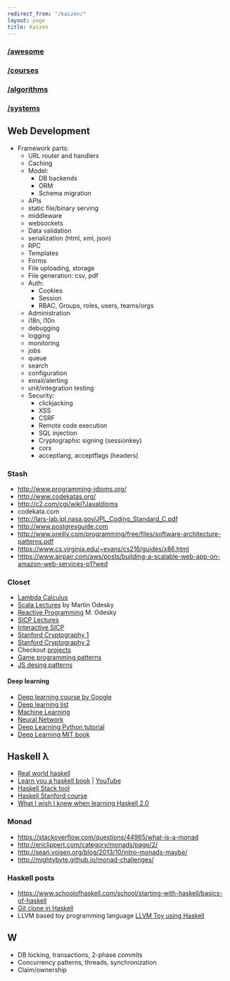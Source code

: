 ```yaml
---
redirect_from: "/kaizen/"
layout: page
title: Kaizen
---
```


### [/awesome](https://github.com/sindresorhus/awesome)

### [/courses](https://github.com/prakhar1989/awesome-courses)

### [/algorithms](./algorithms)

### [/systems](./systems)

## Web Development

- Framework parts:
  + URL router and handlers
  + Caching
  + Model:
    * DB backends
    * ORM
    * Schema migration
  + APIs
  + static file/binary serving
  + middleware
  + websockets
  + Data validation
  + serialization (html, xml, json)
  + RPC
  + Templates
  + Forms
  + File uploading, storage
  + File generation: csv, pdf
  + Auth:
    * Cookies
    * Session
    * RBAC, Groups, roles, users, teams/orgs
  + Administration
  + i18n, l10n
  + debugging
  + logging
  + monitoring
  + jobs
  + queue
  + search
  + configuration
  + email/alerting
  + unit/integration testing
  + Security:
    * clickjacking
    * XSS
    * CSRF
    * Remote code execution
    * SQL injection
    * Cryptographic signing (sessionkey)
    * cors
    * acceptlang, acceptflags (headers)

### Stash

- http://www.programming-idioms.org/
- http://www.codekatas.org/
- http://c2.com/cgi/wiki?JavaIdioms
- codekata.com
- http://lars-lab.jpl.nasa.gov/JPL_Coding_Standard_C.pdf
- http://www.postgresguide.com
- http://www.oreilly.com/programming/free/files/software-architecture-patterns.pdf
- https://www.cs.virginia.edu/~evans/cs216/guides/x86.html
- https://www.airpair.com/aws/posts/building-a-scalable-web-app-on-amazon-web-services-p1?wed

### Closet

- [Lambda Calculus](https://www.youtube.com/playlist?list=PL4A05CF0478DAD704)
- [Scala Lectures](https://class.coursera.org/progfun-003/lecture) by Martin Odesky
- [Reactive Programming](https://class.coursera.org/reactive-001/lecture) M. Odesky
- [SICP Lectures](http://ocw.mit.edu/courses/electrical-engineering-and-computer-science/6-001-structure-and-interpretation-of-computer-programs-spring-2005/video-lectures/)
- [Interactive SICP](http://xuanji.appspot.com/isicp/index.html)
- [Stanford Cryptography 1](https://www.coursera.org/course/crypto)
- [Stanford Cryptography 2](https://www.coursera.org/course/crypto2)
- Checkout [projects](https://github.com/karan/Projects)
- [Game programming patterns](http://gameprogrammingpatterns.com/index.html)
- [JS desing patterns](http://addyosmani.com/resources/essentialjsdesignpatterns/book/#mediatorpatternjavascript)

#### Deep learning

- [Deep learning course by Google](https://www.udacity.com/course/deep-learning--ud730)
- [Deep learning list](http://jmozah.github.io/links/)
- [Machine Learning](https://www.coursera.org/course/ml)
- [Neural Network](https://www.coursera.org/course/neuralnets)
- [Deep Learning Python tutorial](http://deeplearning.net/tutorial/deeplearning.pdf)
- [Deep Learning MIT book](http://www.iro.umontreal.ca/~bengioy/dlbook/)

## Haskell λ

- [Real world haskell](http://book.realworldhaskell.org/read/)
- [Learn you a haskell book](http://learnyouahaskell.com/recursion) | [YouTube](https://www.youtube.com/playlist?list=PLPqPwGvHPSZB-urE6QFjKYt6AGXcZqJUh)
- [Haskell Stack tool](http://docs.haskellstack.org/en/stable/README.html)
- [Haskell Stanford course](http://www.scs.stanford.edu/11au-cs240h/notes/)
- [What I wish I knew when learning Haskell 2.0](http://dev.stephendiehl.com/hask/#cabal)

### Monad
- https://stackoverflow.com/questions/44965/what-is-a-monad
- http://ericlippert.com/category/monads/page/2/
- http://sean.voisen.org/blog/2013/10/intro-monads-maybe/
- http://mightybyte.github.io/monad-challenges/

### Haskell posts

- https://www.schoolofhaskell.com/school/starting-with-haskell/basics-of-haskell
- [Git clone in Haskell](http://stefan.saasen.me/articles/git-clone-in-haskell-from-the-bottom-up)
- LLVM based toy programming language [LLVM Toy using Haskell](http://www.stephendiehl.com/llvm/)

## W

- DB locking, transactions, 2-phase commits
- Concurrency patterns, threads, synchronization
- Claim/ownership
